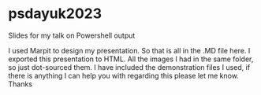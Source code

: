 # psdayuk2023
Slides for my talk on Powershell output

I used Marpit to design my presentation. So that is all in the .MD file here. I exported this presentation to HTML. All the images I had in the same folder, so just dot-sourced them. I have included the demonstration files I used, if there is anything I can help you with regarding this please let me know. Thanks
